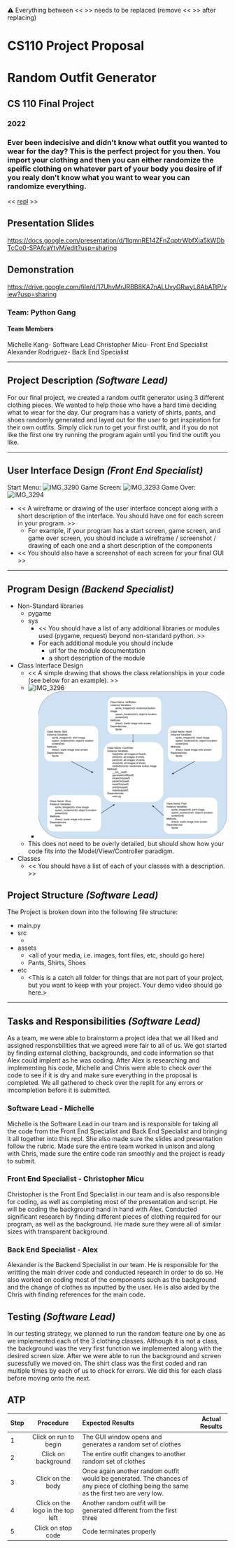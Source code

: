 :warning: Everything between << >> needs to be replaced (remove << >> after replacing)
# CS110 Project Proposal
# Random Outfit Generator 
## CS 110 Final Project
### 2022
### Ever been indecisive and didn't know what outfit you wanted to wear for the day? This is the perfect project for you then. You import your clothing and then you can either randomize the speific clothing on whatever part of your body you desire of if you realy don't know what you want to wear you can randomize everything. 

<< [repl](#) >>

## Presentation Slides
https://docs.google.com/presentation/d/1IqmnRE14ZFnZqptrWbfXia5kWDbTcCo0-SPAfcaYtyM/edit?usp=sharing
## Demonstration 
https://drive.google.com/file/d/17UhvMrJRBB8KA7nALUvyGRwyL8AbATtP/view?usp=sharing

### Team: Python Gang
#### Team Members
Michelle Kang- Software Lead
Christopher Micu- Front End Specialist
Alexander Rodriguez- Back End Specialist

***

## Project Description *(Software Lead)*

For our final project, we created a random outfit generator using 3 different clothing pieces. We wanted to help those who have a hard time deciding what to wear for the day. Our program has a variety of shirts, pants, and shoes randomly generated and layed out for the user to get inspiration for their own outfits. Simply click run to get your first outfit, and if you do not like the first one try running the program again until you find the outift you like.

***    

## User Interface Design *(Front End Specialist)*
Start Menu:
![IMG_3290](IMG_3290.JPG)
Game Screen:
![IMG_3293](IMG_3294.jpg)
Game Over:
![IMG_3294](IMG_3295.jpg)
* << A wireframe or drawing of the user interface concept along with a short description of the interface. You should have one for each screen in your program. >>
    * For example, if your program has a start screen, game screen, and game over screen, you should include a wireframe / screenshot / drawing of each one and a short description of the components
* << You should also have a screenshot of each screen for your final GUI >>

***        

## Program Design *(Backend Specialist)*


* Non-Standard libraries
  * pygame
  * sys
    * << You should have a list of any additional libraries or modules used (pygame, request) beyond non-standard python. >>
    * For each additional module you should include
        * url for the module documentation
        * a short description of the module
* Class Interface Design
    * << A simple drawing that shows the class relationships in your code (see below for an example). >>
    * ![IMG_3296](IMG_3296.jpg)
        * ![class diagram](assets/class_diagram.jpg)
    * This does not need to be overly detailed, but should show how your code fits into the Model/View/Controller paradigm.
* Classes
    * << You should have a list of each of your classes with a description. >>

## Project Structure *(Software Lead)*

The Project is broken down into the following file structure:

* main.py
* src
    * <all of your python files should go here>
* assets
    * <all of your media, i.e. images, font files, etc, should go here)
    * Pants, Shirts, Shoes
* etc
    * <This is a catch all folder for things that are not part of your project, but you want to keep with your project. Your demo video should go here.>

***

## Tasks and Responsibilities *(Software Lead)*

As a team, we were able to brainstorm a project idea that we all liked and assigned responsbilities that we agreed were fair to all of us. We got started by finding external clothing, backgrounds, and code information so that Alex could implent as he was coding. After Alex is researching and implementing his code, Michelle and Chris were able to check over the code to see if it is dry and make sure everything in the proposal is completed. We all gathered to check over the replit for any errors or imcompletion before it is submitted. 

### Software Lead - Michelle

Michelle is the Software Lead in our team and is responsible for taking all the code from the Front End Specialist and Back End Specialist and bringing it all together into this repl. She also made sure the slides and presentation follow the rubric. Made sure the entire team worked in unison and along with Chris, made sure the entire code ran smoothly and the project is ready to submit.

### Front End Specialist - Christopher Micu

Christopher is the Front End Specialist in our team and is also responsible for coding, as well as completing most of the presentation and script. He will be coding the background hand in hand with Alex. Conducted significant research by finding different pieces of clothing required for our program, as well as the background. He made sure they were all of similar sizes with transparent background.

### Back End Specialist - Alex

Alexander is the Backend Specialist in our team. He is responsible for the writting the main driver code and conducted research in order to do so. He also worked on coding most of the components such as the background and the change of clothes as inputted by the user. He is also aided by the Chris with finding references for the main code.

## Testing *(Software Lead)*

In our testing strategy, we planned to run the random feature one by one as we implemented each of the 3 clothing classes. Although it is not a class, the background was the very first function we implemented along with the desired screen size. After we were able to run the background and screen sucessfully we moved on. The shirt class was the first coded and ran multiple times by each of us to check for errors. We did this for each class before moving onto the next. 

## ATP

| Step          | Procedure     | Expected Results | Actual Results |
|-----------|:-------------:| :-----------------| -------------- |
|  1  | Click on run to begin | The GUI window opens and generates a random set of clothes|
|  2  | Click on background  | The entire outfit changes to another random set of clothes |                 |
|  3  | Click on the body  | Once again another random outfit would be generated. The chances of any piece of clothing being the same as the first two are very low. |                 |
|  4  | Click on the logo in the top left  | Another random outfit will be generated different from the first three |               |
|  5  | Click on stop code  | Code terminates properly |                 |

